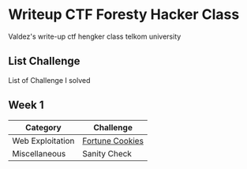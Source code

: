 # Writeup CTF Foresty Hacker Class
Valdez's write-up ctf hengker class telkom university 
## List Challenge
List of Challenge I solved
## Week 1
| Category | Challenge |
| -------- | --------- |
| Web Exploitation | [Fortune Cookies](ctf-writeup/tree/main/Fortune%20Cookies) |
| Miscellaneous | Sanity Check |
